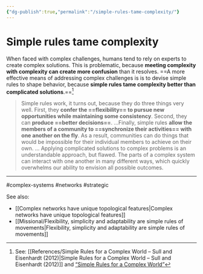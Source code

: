 ```yaml
---
{"dg-publish":true,"permalink":"/simple-rules-tame-complexity/"}
---
```


# Simple rules tame complexity

When faced with complex challenges, humans tend to rely on experts to create complex solutions. This is problematic, because **meeting complexity with complexity can create more confusion** than it resolves. ==A more effective means of addressing complex challenges is is to devise simple rules to shape behavior, because **simple rules tame complexity better than complicated solutions**.==[^1] 

> Simple rules work, it turns out, because they do three things very well. First, they **confer the ==flexibility== to pursue new opportunities while maintaining some consistency**. Second, they can **produce ==better decisions==**. …Finally, simple rules **allow the members of a community to ==synchronize their activities== with one another on the fly**. As a result, communities can do things that would be impossible for their individual members to achieve on their own.
> …
> Applying complicated solutions to complex problems is an understandable approach, but flawed. The parts of a complex system can interact with one another in many different ways, which quickly overwhelms our ability to envision all possible outcomes.

---
#complex-systems #networks #strategic 

See also:
- [[Complex networks have unique topological features\|Complex networks have unique topological features]]
- [[Missional/Flexibility, simplicity and adaptability are simple rules of movements\|Flexibility, simplicity and adaptability are simple rules of movements]]


[^1]: See: [[References/Simple Rules for a Complex World – Sull and Eisenhardt (2012)\|Simple Rules for a Complex World – Sull and Eisenhardt (2012)]] and [“Simple Rules for a Complex World”](https://hbr.org/2012/09/simple-rules-for-a-complex-world)